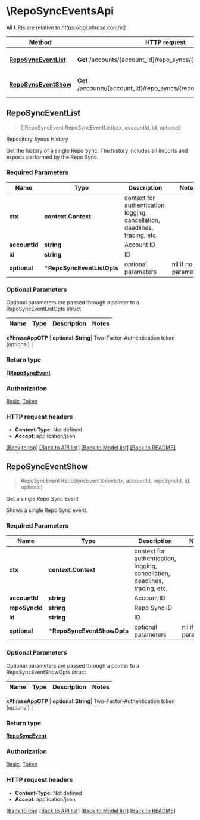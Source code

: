 # \RepoSyncEventsApi

All URIs are relative to *https://api.phrase.com/v2*

Method | HTTP request | Description
------------- | ------------- | -------------
[**RepoSyncEventList**](RepoSyncEventsApi.md#RepoSyncEventList) | **Get** /accounts/{account_id}/repo_syncs/{id}/events | Repository Syncs History
[**RepoSyncEventShow**](RepoSyncEventsApi.md#RepoSyncEventShow) | **Get** /accounts/{account_id}/repo_syncs/{repo_sync_id}/events/{id} | Get a single Repo Sync Event



## RepoSyncEventList

> []RepoSyncEvent RepoSyncEventList(ctx, accountId, id, optional)

Repository Syncs History

Get the history of a single Repo Sync. The history includes all imports and exports performed by the Repo Sync.

### Required Parameters


Name | Type | Description  | Notes
------------- | ------------- | ------------- | -------------
**ctx** | **context.Context** | context for authentication, logging, cancellation, deadlines, tracing, etc.
**accountId** | **string**| Account ID | 
**id** | **string**| ID | 
 **optional** | ***RepoSyncEventListOpts** | optional parameters | nil if no parameters

### Optional Parameters

Optional parameters are passed through a pointer to a RepoSyncEventListOpts struct


Name | Type | Description  | Notes
------------- | ------------- | ------------- | -------------


 **xPhraseAppOTP** | **optional.String**| Two-Factor-Authentication token (optional) | 

### Return type

[**[]RepoSyncEvent**](RepoSyncEvent.md)

### Authorization

[Basic](../README.md#Basic), [Token](../README.md#Token)

### HTTP request headers

- **Content-Type**: Not defined
- **Accept**: application/json

[[Back to top]](#) [[Back to API list]](../README.md#documentation-for-api-endpoints)
[[Back to Model list]](../README.md#documentation-for-models)
[[Back to README]](../README.md)


## RepoSyncEventShow

> RepoSyncEvent RepoSyncEventShow(ctx, accountId, repoSyncId, id, optional)

Get a single Repo Sync Event

Shows a single Repo Sync event.

### Required Parameters


Name | Type | Description  | Notes
------------- | ------------- | ------------- | -------------
**ctx** | **context.Context** | context for authentication, logging, cancellation, deadlines, tracing, etc.
**accountId** | **string**| Account ID | 
**repoSyncId** | **string**| Repo Sync ID | 
**id** | **string**| ID | 
 **optional** | ***RepoSyncEventShowOpts** | optional parameters | nil if no parameters

### Optional Parameters

Optional parameters are passed through a pointer to a RepoSyncEventShowOpts struct


Name | Type | Description  | Notes
------------- | ------------- | ------------- | -------------



 **xPhraseAppOTP** | **optional.String**| Two-Factor-Authentication token (optional) | 

### Return type

[**RepoSyncEvent**](RepoSyncEvent.md)

### Authorization

[Basic](../README.md#Basic), [Token](../README.md#Token)

### HTTP request headers

- **Content-Type**: Not defined
- **Accept**: application/json

[[Back to top]](#) [[Back to API list]](../README.md#documentation-for-api-endpoints)
[[Back to Model list]](../README.md#documentation-for-models)
[[Back to README]](../README.md)

